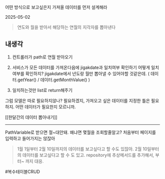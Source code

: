 어떤 방식으로 보고싶은지 가져올 데이터를 먼저 설계해라

2025-05-02 

> 연도와 월을 받아서 해당하는 연월의 지각자를 뽑아낸다

## 내생각

1. 컨트롤러가 path로 연월 받아오기
2. 서비스가 모든 데이터를 가져온다음에 jigakdate과 일치여부 확인하기
	어떻게 일치여부를 확인하지? 
		jigakdate에서 년도랑 월만 뽑아낼 수 있어야할 것같은데.
		( 데이터.getYear() / 데이터.getMonthValue() )
		
3. 일치하는것만 list로 return해주기

그럼 모델은 따로 필요하지않나? 필요하겠지, 가져오고 싶은 데이터를 지정한 틀은 필요하지. 어떤 데이터가 필요한지 모르니까. 

[[한달간의 데이터 뽑아내기]]



---


PathVariable로 받으면 절~대안돼.
왜냐면 몇월을 조회할줄알고? 처음부터 페이지를 입력하고 들어가지는 않잖아


> 1월 1일부터 2월 10일까지의 데이터를 보고싶다고 할 수도 있잖아. 
> 2월 10일부터의 데이터를 보고싶다고 할 수 도 있고.
> repository에 추상메서드를 추가해서, 부터~ 까지 대응.



#복수테이블CRUD